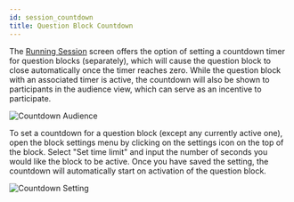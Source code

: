 ```yaml
---
id: session_countdown
title: Question Block Countdown
---
```


The [Running Session](basics/session_running.md) screen offers the option of setting a countdown timer for question blocks (separately), which will cause the question block to close automatically once the timer reaches zero. While the question block with an associated timer is active, the countdown will also be shown to participants in the audience view, which can serve as an incentive to participate.

![Countdown Audience](/img/countdown_student.gif)

To set a countdown for a question block (except any currently active one), open the block settings menu by clicking on the settings icon on the top of the block. Select "Set time limit" and input the number of seconds you would like the block to be active. Once you have saved the setting, the countdown will automatically start on activation of the question block.

![Countdown Setting](/img/countdown_setting.gif)

